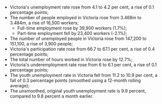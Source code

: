 -   Victoria's unemployment rate  rose from 4.1 to 4.2 per cent, a rise of 0.1 percentage points;
-   The number of people employed in Victoria  rose from 3.468m to 3.484m, a rise of 16,500 workers;
    -   Full-time employment  rose by 39,900 workers (1.7%);
    -   Part-time employment  fell by 23,400 workers (-2.1%);
-   The number of unemployed people in Victoria  rose from 147,200 to 151,100, a rise of 3,900 people;
-   Victoria's participation rate  rose from 66.7 to 67.1 per cent, a rise of 0.4 percentage points;
-   The total number of hours worked in Victoria  rose by 12.7%;
-   Victoria's underemployment rate  rose from 6 to 6.1 per cent, a rise of 0.1 percentage points;
-   The youth unemployment rate in Victoria  fell from 11.2 to 10.9 per cent, a fall of 0.3 percentage points (smoothed using a 12-month rolling average);
-   The unsmoothed, original youth unemployment rate is 9.9 percent, compared to 9.8 percent a month earlier.
